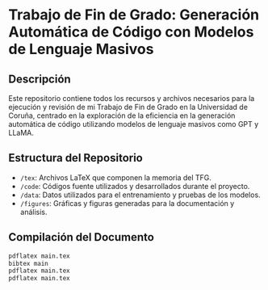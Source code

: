 # Trabajo de Fin de Grado: Generación Automática de Código con Modelos de Lenguaje Masivos

## Descripción
Este repositorio contiene todos los recursos y archivos necesarios para la ejecución y revisión de mi Trabajo de Fin de Grado en la Universidad de Coruña, centrado en la exploración de la eficiencia en la generación automática de código utilizando modelos de lenguaje masivos como GPT y LLaMA.

## Estructura del Repositorio
- `/tex`: Archivos LaTeX que componen la memoria del TFG.
- `/code`: Códigos fuente utilizados y desarrollados durante el proyecto.
- `/data`: Datos utilizados para el entrenamiento y pruebas de los modelos.
- `/figures`: Gráficas y figuras generadas para la documentación y análisis.

## Compilación del Documento
```bash
pdflatex main.tex
bibtex main
pdflatex main.tex
pdflatex main.tex
